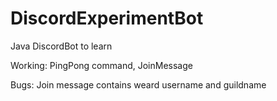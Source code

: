 # DiscordExperimentBot
Java DiscordBot to learn

Working:
PingPong command, 
JoinMessage

Bugs:
Join message contains weard username and guildname
